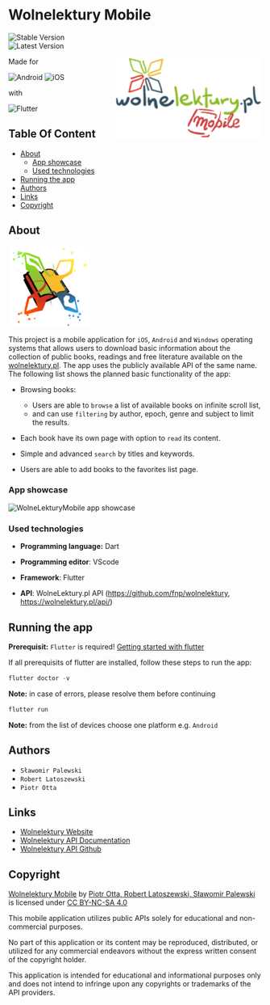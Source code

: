 # Wolnelektury Mobile

<img src="logo_wolneLektury_api.png" style="margin-top: 50px" alt="wolneLekturyMobileLogo" title="wolneLekturyMobile Logo" align="right" height="160" />

![Stable Version](https://img.shields.io/badge/stable-1.0.0+1-blue)
![Latest Version](https://img.shields.io/badge/latest-1.0.0+1-yellow)

Made for

![Android](https://img.shields.io/badge/Android-3DDC84?style=for-the-badge&logo=android&logoColor=white)
![iOS](https://img.shields.io/badge/iOS-000000?style=for-the-badge&logo=ios&logoColor=white)

with

![Flutter](https://img.shields.io/badge/Flutter-%2302569B.svg?style=for-the-badge&logo=Flutter&logoColor=white)

## Table Of Content

- [About](#about)
  - [App showcase](#app-showcase)
  - [Used technologies](#used-technologies)
- [Running the app](#running-the-app)
- [Authors](#authors)
- [Links](#links)
- [Copyright](#copyright)

## About

<img src="assets/images/logo.png" alt="Wolne lektury mobile logo" title="WolneLekturyMobile" height="160" />

This project is a mobile application for `iOS`, `Android` and `Windows` operating systems that allows users to download basic information about the collection of public books, readings and free literature available on the [wolnelektury.pl](https://wolnelektury.pl/). The app uses the publicly available API of the same name. The following list shows the planned basic functionality of the app:

- Browsing books:

  - Users are able to `browse` a list of available books on infinite scroll list,
  - and can use `filtering` by author, epoch, genre and subject to limit the results.

- Each book have its own page with option to `read` its content.

- Simple and advanced `search` by titles and keywords.

- Users are able to add books to the favorites list page.

### App showcase

<img src="wolneLektury_showcase.gif" alt="WolneLekturyMobile app showcase" title="WolneLekturyMobileShowcase" height="800" />

### Used technologies

- **Programming language:** Dart

- **Programming editor**: VScode

- **Framework**: Flutter

- **API**: WolneLektury.pl API (https://github.com/fnp/wolnelektury, https://wolnelektury.pl/api/)

## Running the app

**Prerequisit:** `Flutter` is required! [Getting started with flutter](https://docs.flutter.dev/get-started/install)

If all prerequisits of flutter are installed, follow these steps to run the app:

```powershell
flutter doctor -v
```

**Note:** in case of errors, please resolve them before continuing

```powershell
flutter run
```

**Note:** from the list of devices choose one platform e.g. `Android`

## Authors

- `Sławomir Palewski`
- `Robert Latoszewski`
- `Piotr Otta`

## Links

- [Wolnelektury Website](https://wolnelektury.pl/)
- [Wolnelektury API Documentation](https://wolnelektury.pl/api/)
- [Wolnelektury API Github](https://github.com/fnp/wolnelektury)

## Copyright <img style="height:22px!important;margin-left:3px;vertical-align:text-bottom;" src="https://mirrors.creativecommons.org/presskit/icons/cc.svg?ref=chooser-v1" alt="">

<p xmlns:cc="http://creativecommons.org/ns#" xmlns:dct="http://purl.org/dc/terms/"><a property="dct:title" rel="cc:attributionURL" href="https://github.com/PiotrOtta/Flutter_wolneLektury_app">Wolnelektury Mobile</a> by <a rel="cc:attributionURL dct:creator" property="cc:attributionName" href="https://github.com/PiotrOtta">Piotr Otta, Robert Latoszewski, Sławomir Palewski</a> is licensed under <a href="https://creativecommons.org/licenses/by-nc-sa/4.0/?ref=chooser-v1" target="_blank" rel="license noopener noreferrer" style="display:inline-block;">CC BY-NC-SA 4.0<img style="height:22px!important;margin-left:3px;vertical-align:text-bottom;" src="https://mirrors.creativecommons.org/presskit/icons/cc.svg?ref=chooser-v1" alt=""><img style="height:22px!important;margin-left:3px;vertical-align:text-bottom;" src="https://mirrors.creativecommons.org/presskit/icons/by.svg?ref=chooser-v1" alt=""><img style="height:22px!important;margin-left:3px;vertical-align:text-bottom;" src="https://mirrors.creativecommons.org/presskit/icons/nc.svg?ref=chooser-v1" alt=""><img style="height:22px!important;margin-left:3px;vertical-align:text-bottom;" src="https://mirrors.creativecommons.org/presskit/icons/sa.svg?ref=chooser-v1" alt=""></a></p>

This mobile application utilizes public APIs solely for educational and non-commercial purposes.

No part of this application or its content may be reproduced, distributed, or utilized for any commercial endeavors without the express written consent of the copyright holder.

This application is intended for educational and informational purposes only and does not intend to infringe upon any copyrights or trademarks of the API providers.
